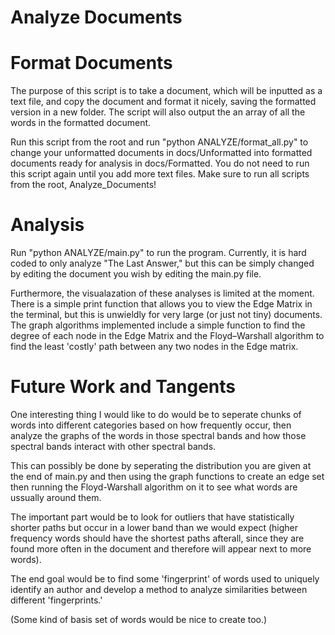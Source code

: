 # Analyze Documents


# Format Documents

The purpose of this script is to take a document, which will be inputted as a text file, and
copy the document and format it nicely, saving the formatted version in a new folder. The script
will also output the an array of all the words in the formatted document. 

Run this script from the root and run "python ANALYZE/format_all.py" to change your unformatted documents
in docs/Unformatted into formatted documents ready for analysis in docs/Formatted.
You do not need to run this script again until you add more text files. 
Make sure to run all scripts from the root, Analyze_Documents!


# Analysis

Run "python ANALYZE/main.py" to run the program. Currently, it is hard coded to only
analyze "The Last Answer," but this can be simply changed by editing the document you wish
by editing the main.py file.

Furthermore, the visualazation of these analyses is limited at the moment. There is a simple
print function that allows you to view the Edge Matrix in the terminal, but this is unwieldly for
very large (or just not tiny) documents. The graph algorithms implemented include
a simple function to find the degree of each node in the Edge Matrix and the
Floyd–Warshall algorithm to find the least 'costly' path between any two nodes in the Edge matrix.

# Future Work and Tangents

One interesting thing I would like to do would be to seperate chunks of words into different categories
based on how frequently occur, then analyze the graphs of the words in those spectral bands and how those
spectral bands interact with other spectral bands.

This can possibly be done by seperating the distribution you are
given at the end of main.py and then using the graph functions to create an edge set then running
the Floyd-Warshall algorithm on it to see what words are ussually around them.

The important part would be to look for outliers that have statistically shorter paths but occur in a lower
band than we would expect (higher frequency words should have the shortest paths afterall, since they are found
more often in the document and therefore will appear next to more words).

The end goal would be to find some 'fingerprint' of words used to uniquely identify an author
and develop a method to analyze similarities between different 'fingerprints.'

(Some kind of basis set of words would be nice to create too.)
